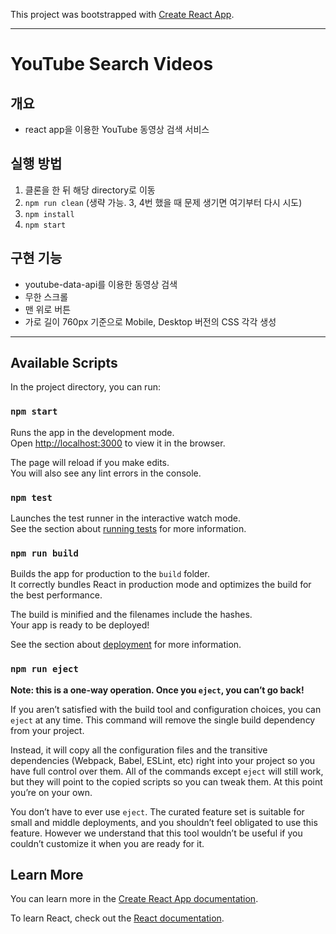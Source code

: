 This project was bootstrapped with [Create React App](https://github.com/facebook/create-react-app).

-----

# YouTube Search Videos

## 개요
- react app을 이용한 YouTube 동영상 검색 서비스

## 실행 방법
1. 클론을 한 뒤 해당 directory로 이동
2. `npm run clean` (생략 가능. 3, 4번 했을 때 문제 생기면 여기부터 다시 시도)
3. `npm install`
4. `npm start`

## 구현 기능
- youtube-data-api를 이용한 동영상 검색
- 무한 스크롤
- 맨 위로 버튼
- 가로 길이 760px 기준으로 Mobile, Desktop 버전의 CSS 각각 생성

-----

## Available Scripts

In the project directory, you can run:

### `npm start`

Runs the app in the development mode.<br>
Open [http://localhost:3000](http://localhost:3000) to view it in the browser.

The page will reload if you make edits.<br>
You will also see any lint errors in the console.

### `npm test`

Launches the test runner in the interactive watch mode.<br>
See the section about [running tests](https://facebook.github.io/create-react-app/docs/running-tests) for more information.

### `npm run build`

Builds the app for production to the `build` folder.<br>
It correctly bundles React in production mode and optimizes the build for the best performance.

The build is minified and the filenames include the hashes.<br>
Your app is ready to be deployed!

See the section about [deployment](https://facebook.github.io/create-react-app/docs/deployment) for more information.

### `npm run eject`

**Note: this is a one-way operation. Once you `eject`, you can’t go back!**

If you aren’t satisfied with the build tool and configuration choices, you can `eject` at any time. This command will remove the single build dependency from your project.

Instead, it will copy all the configuration files and the transitive dependencies (Webpack, Babel, ESLint, etc) right into your project so you have full control over them. All of the commands except `eject` will still work, but they will point to the copied scripts so you can tweak them. At this point you’re on your own.

You don’t have to ever use `eject`. The curated feature set is suitable for small and middle deployments, and you shouldn’t feel obligated to use this feature. However we understand that this tool wouldn’t be useful if you couldn’t customize it when you are ready for it.

## Learn More

You can learn more in the [Create React App documentation](https://facebook.github.io/create-react-app/docs/getting-started).

To learn React, check out the [React documentation](https://reactjs.org/).
